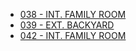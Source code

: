 * [038 - INT. FAMILY ROOM](038-INT.FamilyRoom.md)
* [039 - EXT. BACKYARD](039-EXT.Backyard.md)
* [042 - INT. FAMILY ROOM](042-INT.FamilyRoom.md)
